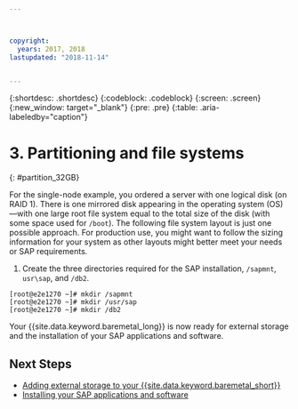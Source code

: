 ```yaml
---



copyright:
  years: 2017, 2018
lastupdated: "2018-11-14"


---
```


{:shortdesc: .shortdesc}
{:codeblock: .codeblock}
{:screen: .screen}
{:new_window: target="_blank"}
{:pre: .pre}
{:table: .aria-labeledby="caption"}

# 3. Partitioning and file systems
{: #partition_32GB}

For the single-node example, you ordered a server with one logical disk (on RAID 1). There is one mirrored disk appearing in the operating system (OS)—with one large root file system equal to the total size of the disk (with some space used for `/boot`). The following file system layout is just one possible approach. For production use, you might want to follow the sizing information for your system as other layouts might better meet your needs or SAP requirements.

1. Create the three directories required for the SAP installation, `/sapmnt`, `usr\sap`, and `/db2`.
```
[root@e2e1270 ~]# mkdir /sapmnt
[root@e2e1270 ~]# mkdir /usr/sap
[root@e2e1270 ~]# mkdir /db2
```
Your {{site.data.keyword.baremetal_long}} is now ready for external storage and the installation of your SAP applications and software.

## Next Steps

  * [Adding external storage to your {{site.data.keyword.baremetal_short}}](/docs/infrastructure/sap-netweaver-rhel-qrg/rhel-provisioning-external-storage-to-server.html)
  * [Installing your SAP applications and software](/docs/infrastructure/sap-netweaver-rhel-qrg/rhel-installing-your-SAP-landscape.html)
